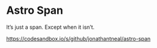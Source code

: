 # Astro Span

It’s just a span. Except when it isn’t.

https://codesandbox.io/s/github/jonathantneal/astro-span
